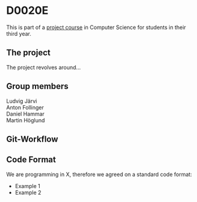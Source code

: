 # D0020E

This is part of a [project course](https://www.ltu.se/edu/course/D00/D0020E/D0020E-Projekt-i-datateknik-1.112677?kursView=kursplan&l=en) in Computer Science for students in their third year.

## The project
The project revolves around...

## Group members
Ludvig Järvi  
Anton Follinger  
Daniel Hammar  
Martin Höglund

## Git-Workflow

## Code Format
We are programming in X, therefore we agreed on a standard code format:  
- Example 1
- Example 2
